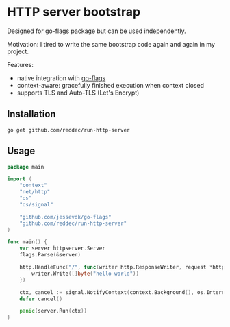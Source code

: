 # HTTP server bootstrap

Designed for go-flags package but can be used independently.

Motivation: I tired to write the same bootstrap code again and again in my project.

Features:

- native integration with [go-flags](https://github.com/jessevdk/go-flags)
- context-aware: gracefully finished execution when context closed
- supports TLS and Auto-TLS (Let's Encrypt)


## Installation

    go get github.com/reddec/run-http-server


## Usage

```go
package main

import (
	"context"
	"net/http"
	"os"
	"os/signal"

	"github.com/jessevdk/go-flags"
	"github.com/reddec/run-http-server"
)

func main() {
	var server httpserver.Server
	flags.Parse(&server)

	http.HandleFunc("/", func(writer http.ResponseWriter, request *http.Request) {
		writer.Write([]byte("hello world"))
	})

	ctx, cancel := signal.NotifyContext(context.Background(), os.Interrupt)
	defer cancel()

	panic(server.Run(ctx))
}



```